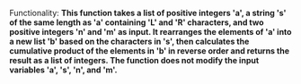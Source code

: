 Functionality: **This function takes a list of positive integers 'a', a string 's' of the same length as 'a' containing 'L' and 'R' characters, and two positive integers 'n' and 'm' as input. It rearranges the elements of 'a' into a new list 'b' based on the characters in 's', then calculates the cumulative product of the elements in 'b' in reverse order and returns the result as a list of integers. The function does not modify the input variables 'a', 's', 'n', and 'm'.**